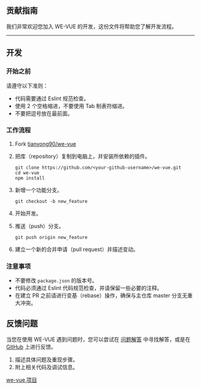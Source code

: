 贡献指南
---

我们非常欢迎您加入 WE-VUE 的开发，这份文件将帮助您了解开发流程。

---

## 开发

### 开始之前

请遵守以下准则：

- 代码需要通过 Eslint 规范检查。
- 使用 2 个空格缩进，不要使用 Tab 制表符缩进。
- 不要把逗号放在最前面。

### 工作流程

1. Fork [tianyong90/we-vue](https://github.com/tianyong90/we-vue)
2. 把库（repository）复制到电脑上，并安装所依赖的插件。

    ```shell
    git clone https://github.com/<your-github-username>/we-vue.git
    cd we-vue
    npm install
    ```

3. 新增一个功能分支。

    ```shell
    git checkout -b new_feature
    ```

4. 开始开发。
5. 推送（push）分支。

    ```shell
    git push origin new_feature
    ```

6. 建立一个新的合并申请（pull request）并描述变动。

### 注意事项

- 不要修改 `package.json` 的版本号。
- 代码必须通过 Eslint 代码规范检查，并请保留一些必要的注释。
- 在建立 PR 之前请进行变基（rebase）操作，确保与主仓库 master 分支无重大冲突。

## 反馈问题

当您在使用 WE-VUE 遇到问题时，您可以尝试在 [问题解答](http://wevue.org/doc/troubleshooting) 中寻找解答，或是在 [GitHub](https://github.com/tianyong90/we-vue/issues) 上进行反馈。

1. 描述具体问题及重现步骤。
3. 附上相关代码及调试信息。

[we-vue 项目](https://github.com/tianyong90/we-vue)
